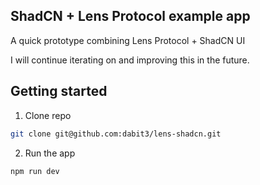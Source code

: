 ## ShadCN + Lens Protocol example app

A quick prototype combining Lens Protocol + ShadCN UI

I will continue iterating on and improving this in the future.

## Getting started

1. Clone repo

```sh
git clone git@github.com:dabit3/lens-shadcn.git
```

2. Run the app

```sh
npm run dev
```